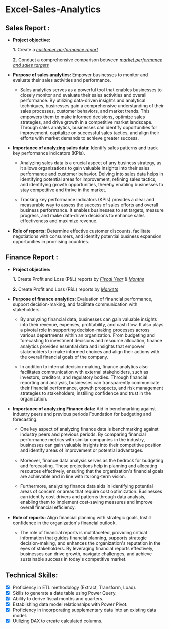 # Excel-Sales-Analytics
## Sales Report :


- **Project objective:**

    **1.** Create a _[customer performance report](https://github.com/MelvinAgastin/Excel-Sales-Analytics/blob/main/Customer%20Performance%20Report.pdf)_ 

    **2.** Conduct a comprehensive comparison between _[market performance and sales targets](https://github.com/MelvinAgastin/Excel-Sales-Analytics/blob/main/Market%20Performance%20vs%20Target%20Report.pdf)_

- **Purpose of sales analytics:** Empower businesses to monitor and evaluate their sales activities and performance.

  - Sales analytics serves as a powerful tool that enables businesses to closely monitor and evaluate their sales activities and overall performance. By utilizing data-driven insights and analytical techniques, businesses gain a comprehensive understanding of their sales processes, customer behaviors, and market trends. This empowers them to make informed decisions, optimize sales strategies, and drive growth in a competitive market landscape. Through sales analytics, businesses can identify opportunities for improvement, capitalize on successful sales tactics, and align their efforts with market demands to achieve greater success.

- **Importance of analyzing sales data:** Identify sales patterns and track key performance indicators (KPIs).

  - Analyzing sales data is a crucial aspect of any business strategy, as it allows organizations to gain valuable insights into their sales performance and customer behavior. Delving into sales data helps in identifying potential areas for improvement, refining sales tactics, and identifying growth opportunities, thereby enabling businesses to stay competitive and thrive in the market.

  - Tracking key performance indicators (KPIs) provides a clear and measurable way to assess the success of sales efforts and overall business performance. It enables businesses to set targets, measure progress, and make data-driven decisions to enhance sales effectiveness and maximize revenue.

- **Role of reports:** Determine effective customer discounts, facilitate negotiations with consumers, and identify potential business expansion opportunities in promising countries.

## Finance Report :

- **Project objective:** 

    **1.** Create Profit and Loss (P&L) reports by _[Fiscal Year](https://github.com/MelvinAgastin/Excel-Sales-Analytics/blob/main/P%26L%20Statement%20by%20Fiscal%20Year.pdf)_ & _[Months](https://github.com/MelvinAgastin/Excel-Sales-Analytics/blob/main/P%26L%20Statement%20by%20Fiscal%20Month.pdf)_ 

   **2.** Create Profit and Loss (P&L) reports by _[Markets](https://github.com/MelvinAgastin/Excel-Sales-Analytics/blob/main/P%26L%20Statement%20by%20Market.pdf)_

- **Purpose of finance analytics:** Evaluation of financial performance, support decision-making, and facilitate communication with stakeholders.

  - By analyzing financial data, businesses can gain valuable insights into their revenue, expenses, profitability, and cash flow. It also plays a pivotal role in supporting decision-making processes across various departments within an organization. From budgeting and forecasting to investment decisions and resource allocation, finance analytics provides essential data and insights that empower stakeholders to make informed choices and align their actions with the overall financial goals of the company.

  - In addition to internal decision-making, finance analytics also facilitates communication with external stakeholders, such as investors, creditors, and regulatory bodies. Through financial reporting and analysis, businesses can transparently communicate their financial performance, growth prospects, and risk management strategies to stakeholders, instilling confidence and trust in the organization.

- **Importance of analyzing Finance data:** Aid in benchmarking against industry peers and previous periods Foundation for budgeting and forecasting.

  - One key aspect of analyzing finance data is benchmarking against industry peers and previous periods. By comparing financial performance metrics with similar companies in the industry, businesses can gain valuable insights into their competitive position and identify areas of improvement or potential advantages.

  - Moreover, finance data analysis serves as the bedrock for budgeting and forecasting. These projections help in planning and allocating resources effectively, ensuring that the organization's financial goals are achievable and in line with its long-term vision.

  - Furthermore, analyzing finance data aids in identifying potential areas of concern or areas that require cost optimization. Businesses can identify cost drivers and patterns through data analysis, enabling them to implement cost-saving measures and improve overall financial efficiency.

- **Role of reports:** Align financial planning with strategic goals, Instill confidence in the organization's financial outlook.

  - The role of financial reports is multifaceted, providing critical information that guides financial planning, supports strategic decision-making, and enhances the organization's reputation in the eyes of stakeholders. By leveraging financial reports effectively, businesses can drive growth, navigate challenges, and achieve sustainable success in today's competitive market.


## Technical Skills:
- [x]	Proficiency in ETL methodology (Extract, Transform, Load).
- [x]	Skills to generate a date table using Power Query.
- [x]	Ability to derive fiscal months and quarters.
- [x]	Establishing data model relationships with Power Pivot.
- [x]	Proficiency in incorporating supplementary data into an existing data model.
- [x]	Utilizing DAX to create calculated columns.

